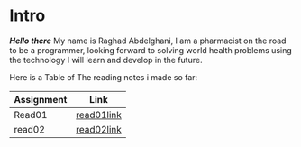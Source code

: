# Intro 

_**Hello there**_
My name is Raghad Abdelghani, I am a pharmacist on the road to be a programmer, looking forward to solving world health problems using the technology I will learn and develop in the future.

Here is a Table of The reading notes i made so far:

| Assignment | Link |
| ----------- | ----------- |
| Read01 | [read01link](https://github.com/Raghad-Abdelghani/reading-notes/blob/main/read01.md) |
| read02 | [read02link](https://github.com/Raghad-Abdelghani/reading-notes/blob/main/read02.md) |